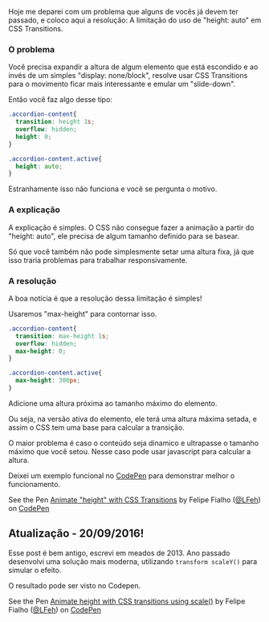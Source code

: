 Hoje me deparei com um problema que alguns de vocês já devem ter passado, e coloco aqui a resolução: A limitação do uso de "height: auto" em CSS Transitions.

### O problema

Você precisa expandir a altura de algum elemento que está escondido e ao invés de um simples "display: none/block", resolve usar CSS Transitions para o movimento ficar mais interessante e emular um "slide-down".

Então você faz algo desse tipo:

````css
.accordion-content{
  transition: height 1s;
  overflow: hidden;
  height: 0;
}

.accordion-content.active{
  height: auto;
}
````

Estranhamente isso não funciona e você se pergunta o motivo.

### A explicação

A explicação é simples. O CSS não consegue fazer a animação a partir do "height: auto", ele precisa de algum tamanho definido para se basear.

Só que você também não pode simplesmente setar uma altura fixa, já que isso traria problemas para trabalhar responsivamente.

### A resolução

A boa notícia é que a resolução dessa limitação é simples!

Usaremos "max-height" para contornar isso.

````css
.accordion-content{
  transition: max-height 1s;
  overflow: hidden;
  max-height: 0;
}

.accordion-content.active{
  max-height: 300px;
}
````

Adicione uma altura próxima ao tamanho máximo do elemento.

Ou seja, na versão ativa do elemento, ele terá uma altura máxima setada, e assim o CSS tem uma base para calcular a transição.

O maior problema é caso o conteúdo seja dinamico e ultrapasse o tamanho máximo que você setou. Nesse caso pode usar javascript para calcular a altura.

Deixei um exemplo funcional no <a href="http://codepen.io/felipefialho/pen/ICkwe">CodePen</a> para demonstrar melhor o funcionamento.

<p data-height="368" data-theme-id="0" data-slug-hash="ICkwe" data-user="LFeh" data-default-tab="result" class='codepen'>See the Pen <a href='http://codepen.io/felipefialho/pen/ICkwe'>Animate "height" with CSS Transitions</a> by Felipe Fialho (<a href='http://codepen.io/LFeh'>@LFeh</a>) on <a href='http://codepen.io'>CodePen</a>
<script async src="//codepen.io/assets/embed/ei.js"></script>

## Atualização - 20/09/2016!

Esse post é bem antigo, escrevi em meados de 2013. Ano passado desenvolvi uma solução mais moderna, utilizando `transform scaleY()` para simular o efeito.

O resultado pode ser visto no Codepen.

<p data-height="650" data-theme-id="0" data-slug-hash="LkOXBA" data-user="LFeh" data-default-tab="result" class='codepen'>See the Pen <a href='http://codepen.io/felipefialho/pen/LkOXBA'>Animate height with CSS transitions using scale()</a> by Felipe Fialho (<a href='http://codepen.io/LFeh'>@LFeh</a>) on <a href='http://codepen.io'>CodePen</a>
<script async src="//codepen.io/assets/embed/ei.js"></script>

